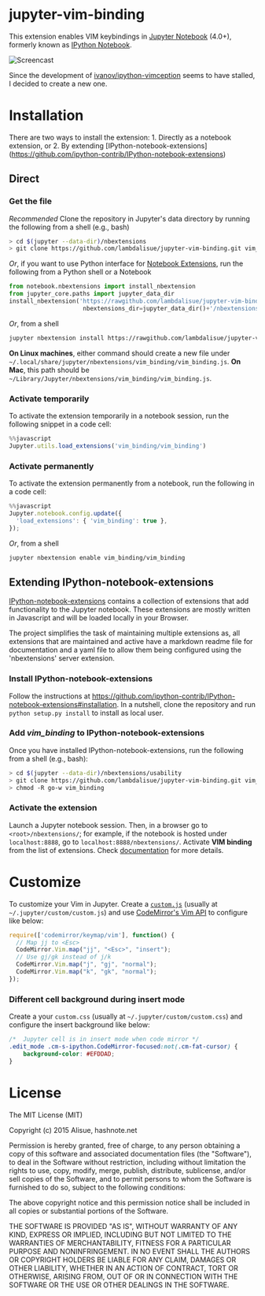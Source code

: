 # jupyter-vim-binding

This extension enables VIM keybindings in [Jupyter Notebook](https://jupyter.org/) (4.0+), formerly known as [IPython Notebook](http://ipython.org/notebook.html).

![Screencast](http://recordit.co/62sg2aC9cZ.gif)

Since the development of [ivanov/ipython-vimception](https://github.com/ivanov/ipython-vimception) seems to have stalled, I decided to create a new one.


# Installation

There are two ways to install the extension: 1. Directly as a notebook extension, or 2. By extending [IPython-notebook-extensions] (https://github.com/ipython-contrib/IPython-notebook-extensions)

## Direct
### Get the file
*Recommended* Clone the repository in Jupyter's data directory by running the following from a shell (e.g., bash)

```bash
> cd $(jupyter --data-dir)/nbextensions
> git clone https://github.com/lambdalisue/jupyter-vim-binding.git vim_binding
```

*Or*, if you want to use Python interface for [Notebook Extensions](http://mindtrove.info/#nb-extensions), run the following from a Python shell or a Notebook

```python
from notebook.nbextensions import install_nbextension
from jupyter_core.paths import jupyter_data_dir
install_nbextension('https://rawgithub.com/lambdalisue/jupyter-vim-binding/master/vim_binding.js',
                     nbextensions_dir=jupyter_data_dir()+'/nbextensions/vim_binding')
```

*Or*, from a shell

```bash
jupyter nbextension install https://rawgithub.com/lambdalisue/jupyter-vim-binding/master/vim_binding.js --nbextensions=$(jupyter --data-dir)/nbextensions/vim_binding
```

**On Linux machines**, either command should create a new file under `~/.local/share/jupyter/nbextensions/vim_binding/vim_binding.js`.
**On Mac**, this path should be `~/Library/Jupyter/nbextensions/vim_binding/vim_binding.js`.

### Activate temporarily
To activate the extension temporarily in a notebook session, run the following snippet in a code cell:

```javascript
%%javascript
Jupyter.utils.load_extensions('vim_binding/vim_binding')
```

### Activate permanently
To activate the extension permanently from a notebook, run the following in a code cell:

```javascript
%%javascript
Jupyter.notebook.config.update({
  'load_extensions': { 'vim_binding': true },
});
```

*Or*, from a shell

```bash
jupyter nbextension enable vim_binding/vim_binding
```

## Extending IPython-notebook-extensions
[IPython-notebook-extensions](https://github.com/ipython-contrib/IPython-notebook-extensions) contains a collection of extensions that add functionality to the Jupyter notebook. These extensions are mostly written in Javascript and will be loaded locally in your Browser.

The project simplifies the task of maintaining multiple extensions as, all extensions that are maintained and active have a markdown readme file for documentation and a yaml file to allow them being configured using the 'nbextensions' server extension.

### Install IPython-notebook-extensions
Follow the instructions at https://github.com/ipython-contrib/IPython-notebook-extensions#installation.
In a nutshell, clone the repository and run `python setup.py install` to install as local user.

### Add *vim_binding* to IPython-notebook-extensions
Once you have installed IPython-notebook-extensions, run the following from a shell (e.g., bash):

```bash
> cd $(jupyter --data-dir)/nbextensions/usability
> git clone https://github.com/lambdalisue/jupyter-vim-binding.git vim_binding
> chmod -R go-w vim_binding
```

### Activate the extension
Launch a Jupyter notebook session. Then, in a browser go to `<root>/nbextensions/`; for example, if the notebook is hosted under `localhost:8888`, go to `localhost:8888/nbextensions/`. Activate **VIM binding** from the list of extensions. Check [documentation](https://github.com/ipython-contrib/IPython-notebook-extensions#installation) for more details.

# Customize

To customize your Vim in Jupyter.
Create a [`custom.js`](http://jdfreder-notebook.readthedocs.org/en/docs/examples/Notebook/JavaScript%20Notebook%20Extensions.html) (usually at `~/.jupyter/custom/custom.js`) and use [CodeMirror's Vim API](https://codemirror.net/doc/manual.html#vimapi) to configure like below:

```javascript
require(['codemirror/keymap/vim'], function() {
  // Map jj to <Esc>
  CodeMirror.Vim.map("jj", "<Esc>", "insert");
  // Use gj/gk instead of j/k
  CodeMirror.Vim.map("j", "gj", "normal");
  CodeMirror.Vim.map("k", "gk", "normal");
});
```

### Different cell background during insert mode

Create a your `custom.css` (usually at `~/.jupyter/custom/custom.css`) and configure the insert background like below:

```css
/*  Jupyter cell is in insert mode when code mirror */
.edit_mode .cm-s-ipython.CodeMirror-focused:not(.cm-fat-cursor) {
    background-color: #EFDDAD;
}
```


# License

The MIT License (MIT)

Copyright (c) 2015 Alisue, hashnote.net

Permission is hereby granted, free of charge, to any person obtaining a copy
of this software and associated documentation files (the "Software"), to deal
in the Software without restriction, including without limitation the rights
to use, copy, modify, merge, publish, distribute, sublicense, and/or sell
copies of the Software, and to permit persons to whom the Software is
furnished to do so, subject to the following conditions:

The above copyright notice and this permission notice shall be included in
all copies or substantial portions of the Software.

THE SOFTWARE IS PROVIDED "AS IS", WITHOUT WARRANTY OF ANY KIND, EXPRESS OR
IMPLIED, INCLUDING BUT NOT LIMITED TO THE WARRANTIES OF MERCHANTABILITY,
FITNESS FOR A PARTICULAR PURPOSE AND NONINFRINGEMENT. IN NO EVENT SHALL THE
AUTHORS OR COPYRIGHT HOLDERS BE LIABLE FOR ANY CLAIM, DAMAGES OR OTHER
LIABILITY, WHETHER IN AN ACTION OF CONTRACT, TORT OR OTHERWISE, ARISING FROM,
OUT OF OR IN CONNECTION WITH THE SOFTWARE OR THE USE OR OTHER DEALINGS IN
THE SOFTWARE.
